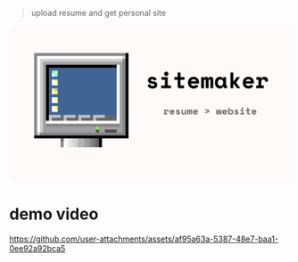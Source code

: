 > upload resume and get personal site

![alt text](public/banner.png)

# demo video

https://github.com/user-attachments/assets/af95a63a-5387-48e7-baa1-0ee92a92bca5


